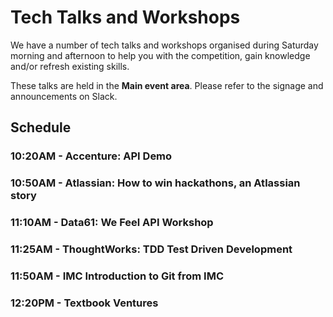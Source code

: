 # Tech Talks and Workshops

We have a number of tech talks and workshops organised during Saturday morning and afternoon to help you with the competition, gain knowledge and/or refresh existing skills.

These talks are held in the **Main event area**. Please refer to the signage and announcements on Slack.

## Schedule

### 10:20AM - Accenture: API Demo

### 10:50AM - Atlassian: How to win hackathons, an Atlassian story

### 11:10AM - Data61: We Feel API Workshop

### 11:25AM - ThoughtWorks: TDD Test Driven Development

### 11:50AM - IMC Introduction to Git from IMC

### 12:20PM - Textbook Ventures
